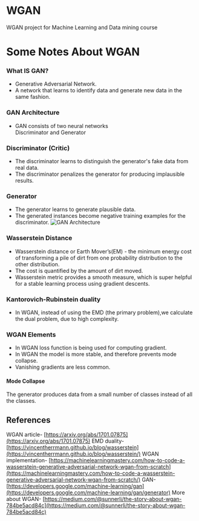 # WGAN
WGAN project for Machine Learning and Data mining course
# Some Notes About WGAN
### What IS GAN?
 - Generative Adversarial Network.
 - A network that learns to identify data and generate new data in the same fashion.
 ### GAN Architecture
- GAN consists of two neural networks</br>
Discriminator and Generator
### Discriminator (Critic)
 - The discriminator learns to distinguish the generator's fake data from real data.
 - The discriminator penalizes the generator for producing implausible results.
 ### Generator
 - The generator learns to generate plausible data.
 - The generated instances become negative training examples for the discriminator.
 ![GAN Architecture](https://i.ibb.co/K0pQZgb/Screenshot-2022-01-07-184140.png)
 
 ### Wasserstein Distance
 - Wasserstein  distance or Earth Mover’s(EM) - the minimum energy cost of transforming a pile of dirt from one probability distribution to the other distribution.
 - The cost is quantified by the amount of dirt moved.
 - Wasserstein metric provides a smooth measure, which is super helpful for a stable learning process using gradient descents.
 ### Kantorovich-Rubinstein duality
 - In WGAN, instead of using the EMD (the primary problem),we calculate the dual problem, due to high complexity.
### WGAN Elements
- In WGAN loss function is being used for computing gradient.
- In WGAN the model is more stable, and therefore prevents mode collapse.
- Vanishing gradients are less common.
#### Mode Collapse
The generator produces data from a small number of classes instead of all the classes.
## References
WGAN article- [https://arxiv.org/abs/1701.07875](https://arxiv.org/abs/1701.07875)
EMD duality-  [https://vincentherrmann.github.io/blog/wasserstein](https://vincentherrmann.github.io/blog/wasserstein/)
WGAN implementation- [https://machinelearningmastery.com/how-to-code-a-wasserstein-generative-adversarial-network-wgan-from-scratch](https://machinelearningmastery.com/how-to-code-a-wasserstein-generative-adversarial-network-wgan-from-scratch/)
GAN- [https://developers.google.com/machine-learning/gan](https://developers.google.com/machine-learning/gan/generator)
More about WGAN- [https://medium.com/@sunnerli/the-story-about-wgan-784be5acd84c](https://medium.com/@sunnerli/the-story-about-wgan-784be5acd84c)

 
 

